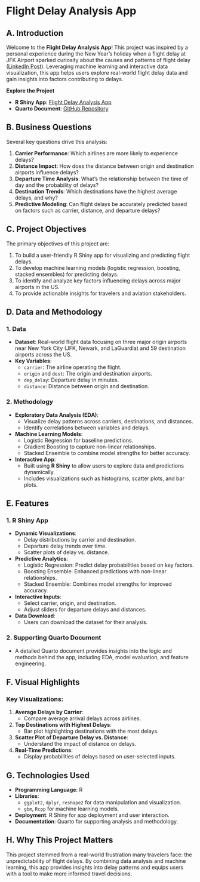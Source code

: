 # **Flight Delay Analysis App**

## **A. Introduction**

Welcome to the **Flight Delay Analysis App**! This project was inspired by a personal experience during the New Year’s holiday when a flight delay at JFK Airport sparked curiosity about the causes and patterns of flight delay ([LinkedIn Post](https://www.linkedin.com/posts/minh-phan-0409_it-is-the-new-years-holiday-one-of-the-activity-7280805963832410112-8Cs3?utm_source=share&utm_medium=member_desktop)). Leveraging machine learning and interactive data visualization, this app helps users explore real-world flight delay data and gain insights into factors contributing to delays. 
 
 **Explore the Project**
- **R Shiny App**: [Flight Delay Analysis App](http://jj1tt9minh0phan.shinyapps.io/FlightDelayApp)
- **Quarto Document**: [GitHub Repository](https://github.com/MinhPhanBabsonMSBA/Flight-Delay-Stat-Analysis-App)

## **B. Business Questions**
Several key questions drive this analysis:
1. **Carrier Performance**: Which airlines are more likely to experience delays?
2. **Distance Impact**: How does the distance between origin and destination airports influence delays?
3. **Departure Time Analysis**: What’s the relationship between the time of day and the probability of delays?
4. **Destination Trends**: Which destinations have the highest average delays, and why?
5. **Predictive Modeling**: Can flight delays be accurately predicted based on factors such as carrier, distance, and departure delays?

## **C. Project Objectives**
The primary objectives of this project are:
1. To build a user-friendly R Shiny app for visualizing and predicting flight delays.
2. To develop machine learning models (logistic regression, boosting, stacked ensembles) for predicting delays.
3. To identify and analyze key factors influencing delays across major airports in the US.
4. To provide actionable insights for travelers and aviation stakeholders.

## **D. Data and Methodology**
### **1. Data**
- **Dataset**: Real-world flight data focusing on three major origin airports near New York City (JFK, Newark, and LaGuardia) and 59 destination airports across the US.
- **Key Variables**:
  - `carrier`: The airline operating the flight.
  - `origin` and `dest`: The origin and destination airports.
  - `dep_delay`: Departure delay in minutes.
  - `distance`: Distance between origin and destination.

### **2. Methodology**
- **Exploratory Data Analysis (EDA)**: 
  - Visualize delay patterns across carriers, destinations, and distances.
  - Identify correlations between variables and delays.
- **Machine Learning Models**:
  - Logistic Regression for baseline predictions.
  - Gradient Boosting to capture non-linear relationships.
  - Stacked Ensemble to combine model strengths for better accuracy.
- **Interactive App**:
  - Built using **R Shiny** to allow users to explore data and predictions dynamically.
  - Includes visualizations such as histograms, scatter plots, and bar plots.

## **E. Features**
### **1. R Shiny App**
- **Dynamic Visualizations**:
  - Delay distributions by carrier and destination.
  - Departure delay trends over time.
  - Scatter plots of delay vs. distance.
- **Predictive Analytics**:
  - Logistic Regression: Predict delay probabilities based on key factors.
  - Boosting Ensemble: Enhanced predictions with non-linear relationships.
  - Stacked Ensemble: Combines model strengths for improved accuracy.
- **Interactive Inputs**:
  - Select carrier, origin, and destination.
  - Adjust sliders for departure delays and distances.
- **Data Download**:
  - Users can download the dataset for their analysis.

### **2. Supporting Quarto Document**
- A detailed Quarto document provides insights into the logic and methods behind the app, including EDA, model evaluation, and feature engineering.

## **F. Visual Highlights**
### **Key Visualizations**:
1. **Average Delays by Carrier**:
   - Compare average arrival delays across airlines.
2. **Top Destinations with Highest Delays**:
   - Bar plot highlighting destinations with the most delays.
3. **Scatter Plot of Departure Delay vs. Distance**:
   - Understand the impact of distance on delays.
4. **Real-Time Predictions**:
   - Display probabilities of delays based on user-selected inputs.

## **G. Technologies Used**
- **Programming Language**: R
- **Libraries**: 
  - `ggplot2`, `dplyr`, `reshape2` for data manipulation and visualization.
  - `gbm`, `Rcpp` for machine learning models.
- **Deployment**: R Shiny for app deployment and user interaction.
- **Documentation**: Quarto for supporting analysis and methodology.

## **H. Why This Project Matters**
This project stemmed from a real-world frustration many travelers face: the unpredictability of flight delays. By combining data analysis and machine learning, this app provides insights into delay patterns and equips users with a tool to make more informed travel decisions.
